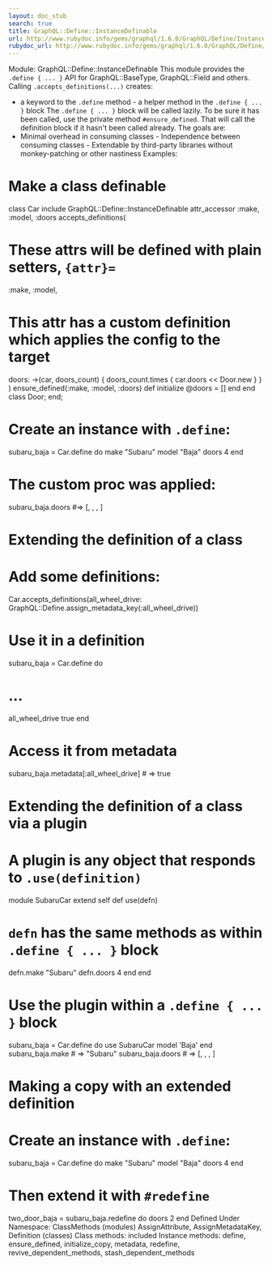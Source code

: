 ```yaml
---
layout: doc_stub
search: true
title: GraphQL::Define::InstanceDefinable
url: http://www.rubydoc.info/gems/graphql/1.6.0/GraphQL/Define/InstanceDefinable
rubydoc_url: http://www.rubydoc.info/gems/graphql/1.6.0/GraphQL/Define/InstanceDefinable
---
```


Module: GraphQL::Define::InstanceDefinable
This module provides the `.define { ... }` API for
GraphQL::BaseType, GraphQL::Field and others. 
Calling `.accepts_definitions(...)` creates: 
- a keyword to the `.define` method - a helper method in the
`.define { ... }` block 
The `.define { ... }` block will be called lazily. To be sure it has
been called, use the private method `#ensure_defined`. That will
call the definition block if it hasn't been called already. 
The goals are: 
- Minimal overhead in consuming classes - Independence between
consuming classes - Extendable by third-party libraries without
monkey-patching or other nastiness 
Examples:
# Make a class definable
class Car
include GraphQL::Define::InstanceDefinable
attr_accessor :make, :model, :doors
accepts_definitions(
# These attrs will be defined with plain setters, `{attr}=`
:make, :model,
# This attr has a custom definition which applies the config to the target
doors: ->(car, doors_count) { doors_count.times { car.doors << Door.new } }
)
ensure_defined(:make, :model, :doors)
def initialize
@doors = []
end
end
class Door; end;
# Create an instance with `.define`:
subaru_baja = Car.define do
make "Subaru"
model "Baja"
doors 4
end
# The custom proc was applied:
subaru_baja.doors #=> [<Door>, <Door>, <Door>, <Door>]
# Extending the definition of a class
# Add some definitions:
Car.accepts_definitions(all_wheel_drive: GraphQL::Define.assign_metadata_key(:all_wheel_drive))
# Use it in a definition
subaru_baja = Car.define do
# ...
all_wheel_drive true
end
# Access it from metadata
subaru_baja.metadata[:all_wheel_drive] # => true
# Extending the definition of a class via a plugin
# A plugin is any object that responds to `.use(definition)`
module SubaruCar
extend self
def use(defn)
# `defn` has the same methods as within `.define { ... }` block
defn.make "Subaru"
defn.doors 4
end
end
# Use the plugin within a `.define { ... }` block
subaru_baja = Car.define do
use SubaruCar
model 'Baja'
end
subaru_baja.make # => "Subaru"
subaru_baja.doors # => [<Door>, <Door>, <Door>, <Door>]
# Making a copy with an extended definition
# Create an instance with `.define`:
subaru_baja = Car.define do
make "Subaru"
model "Baja"
doors 4
end
# Then extend it with `#redefine`
two_door_baja = subaru_baja.redefine do
doors 2
end
Defined Under Namespace:
ClassMethods (modules)
AssignAttribute, AssignMetadataKey, Definition (classes)
Class methods:
included
Instance methods:
define, ensure_defined, initialize_copy, metadata, redefine,
revive_dependent_methods, stash_dependent_methods

